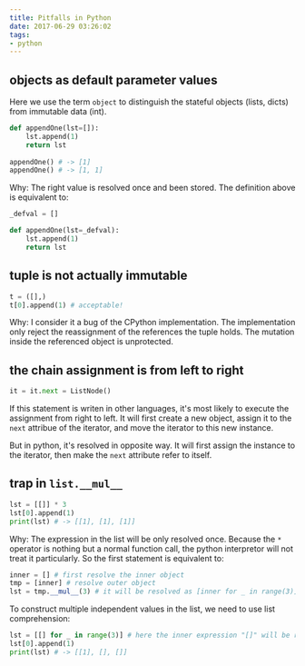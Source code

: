 ```yaml
---
title: Pitfalls in Python
date: 2017-06-29 03:26:02
tags:
- python
---
```


## objects as default parameter values
Here we use the term `object` to distinguish the stateful objects (lists, dicts) from immutable data (int). 
```python
def appendOne(lst=[]):
    lst.append(1)
    return lst
    
appendOne() # -> [1]
appendOne() # -> [1, 1]
```
Why: The right value is resolved once and been stored. The definition above is equivalent to:
<!-- more -->

```python
_defval = []

def appendOne(lst=_defval):
    lst.append(1)
    return lst
```
## tuple is not actually immutable
```python
t = ([],)
t[0].append(1) # acceptable!
```
Why: I consider it a bug of the CPython implementation. The implementation only reject the reassignment of the references the tuple holds. The mutation inside the referenced object is unprotected.

## the chain assignment is from left to right
```python
it = it.next = ListNode()
```
If this statement is writen in other languages, it's most likely to execute the assignment from right to left. It will first create a new object, assign it to the `next` attribue of the iterator, and move the iterator to this new instance.

But in python, it's resolved in opposite way. It will first assign the instance to the iterator, then make the `next` attribute refer to itself.

## trap in `list.__mul__`
```python
lst = [[]] * 3
lst[0].append(1)
print(lst) # -> [[1], [1], [1]]
```
Why: The expression in the list will be only resolved once. Because the `*` operator is nothing but a normal function call, the python interpretor will not treat it particularly. So the first statement is equivalent to:

```python
inner = [] # first resolve the inner object
tmp = [inner] # resolve outer object
lst = tmp.__mul__(3) # it will be resolved as [inner for _ in range(3)], i.e. [inner, inner, inner]
```

To construct multiple independent values in the list, we need to use list comprehension:
```python
lst = [[] for _ in range(3)] # here the inner expression "[]" will be resolved multiple times
lst[0].append(1)
print(lst) # -> [[1], [], []]
```
